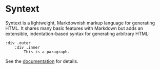 # Syntext

Syntext is a lightweight, Markdownish markup language for generating HTML. It shares many basic features with Markdown but adds an extensible, indentation-based syntax for generating arbitrary HTML:

    :div .outer
        :div .inner
            This is a paragraph.

See the [documentation](http://www.dmulholl.com/docs/syntext/master/) for details.
